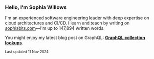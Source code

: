 ### Hello, I'm Sophia Willows

I'm an experienced software engineering leader with deep expertise on cloud architectures and CI/CD. I learn and teach by writing on [sophiabits.com](https://sophiabits.com/blog)—I'm up to 147,894 written words.

You might enjoy my latest blog post on GraphQL: **[GraphQL collection lookups](https://sophiabits.com/blog/graphql-collection-lookups)**.

<sub>Last updated 11 Nov 2024</sub>
